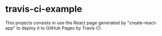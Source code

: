 # travis-ci-example
This projects consists in use the React page generated by "create-react-app" to deploy it to GitHub Pages by Travis CI.
